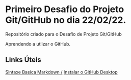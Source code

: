 # Primeiro Desafio do Projeto Git/GitHub no dia 22/02/22. 
Repositório criado para o Desafio de Projeto Git/GitHub

Aprendendo a utlizar o GitHub.

## Links Úteis

[Sintaxe Basica Markdown    /](https://www.markdownguide.org/)
[Instalar o GitHub Desktop](https://docs.github.com/pt/desktop/installing-and-configuring-github-desktop/installing-and-authenticating-to-github-desktop/installing-github-desktop)


